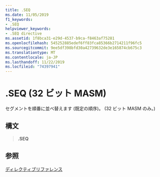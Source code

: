 ```yaml
---
title: .SEQ
ms.date: 11/05/2019
f1_keywords:
- .SEQ
helpviewer_keywords:
- .SEQ directive
ms.assetid: 1f8bca31-e29d-4537-b9ca-f8463af75281
ms.openlocfilehash: 545252885edef6ff83fca85366b2714211f96fc5
ms.sourcegitcommit: 9ee5df398bfd30a42739632de3e165874cb675c3
ms.translationtype: MT
ms.contentlocale: ja-JP
ms.lasthandoff: 11/22/2019
ms.locfileid: "74397941"
---
```

# <a name="seq-32-bit-masm"></a>.SEQ (32 ビット MASM)

セグメントを順番に並べ替えます (既定の順序)。 (32 ビット MASM のみ。)

## <a name="syntax"></a>構文

> **.SEQ**

## <a name="see-also"></a>参照

[ディレクティブリファレンス](directives-reference.md)
